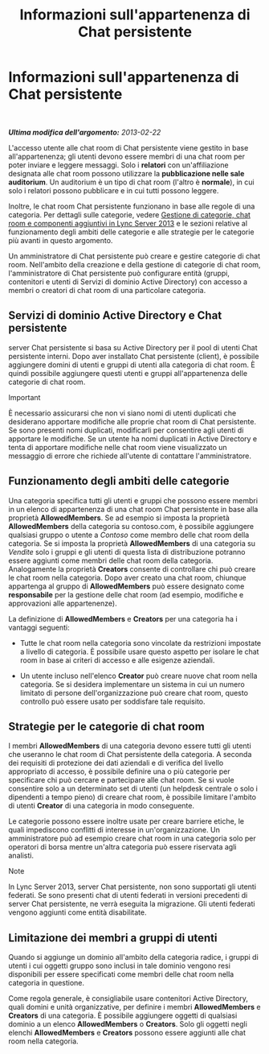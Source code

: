 ﻿---
title: Informazioni sull'appartenenza di Chat persistente
TOCTitle: Informazioni sull'appartenenza di Chat persistente
ms:assetid: 900392d6-6e9f-4dae-93d6-39d7474409ef
ms:mtpsurl: https://technet.microsoft.com/it-it/library/Gg398730(v=OCS.15)
ms:contentKeyID: 49301310
ms.date: 08/24/2015
mtps_version: v=OCS.15
ms.translationtype: HT
---

# Informazioni sull'appartenenza di Chat persistente

 

_**Ultima modifica dell'argomento:** 2013-02-22_

L'accesso utente alle chat room di Chat persistente viene gestito in base all'appartenenza; gli utenti devono essere membri di una chat room per poter inviare e leggere messaggi. Solo i **relatori** con un'affiliazione designata alle chat room possono utilizzare la **pubblicazione nelle sale auditorium**. Un auditorium è un tipo di chat room (l'altro è **normale**), in cui solo i relatori possono pubblicare e in cui tutti possono leggere.

Inoltre, le chat room Chat persistente funzionano in base alle regole di una categoria. Per dettagli sulle categorie, vedere [Gestione di categorie, chat room e componenti aggiuntivi in Lync Server 2013](lync-server-2013-managing-categories-rooms-and-add-ins.md) e le sezioni relative al funzionamento degli ambiti delle categorie e alle strategie per le categorie più avanti in questo argomento.

Un amministratore di Chat persistente può creare e gestire categorie di chat room. Nell'ambito della creazione e della gestione di categorie di chat room, l'amministratore di Chat persistente può configurare entità (gruppi, contenitori e utenti di Servizi di dominio Active Directory) con accesso a membri o creatori di chat room di una particolare categoria.

## Servizi di dominio Active Directory e Chat persistente

server Chat persistente si basa su Active Directory per il pool di utenti Chat persistente interni. Dopo aver installato Chat persistente (client), è possibile aggiungere domini di utenti e gruppi di utenti alla categoria di chat room. È quindi possibile aggiungere questi utenti e gruppi all'appartenenza delle categorie di chat room.

> [!IMPORTANT]  
> È necessario assicurarsi che non vi siano nomi di utenti duplicati che desiderano apportare modifiche alle proprie chat room di Chat persistente. Se sono presenti nomi duplicati, modificarli per consentire agli utenti di apportare le modifiche. Se un utente ha nomi duplicati in Active Directory e tenta di apportare modifiche nelle chat room viene visualizzato un messaggio di errore che richiede all'utente di contattare l'amministratore.

## Funzionamento degli ambiti delle categorie

Una categoria specifica tutti gli utenti e gruppi che possono essere membri in un elenco di appartenenza di una chat room Chat persistente in base alla proprietà **AllowedMembers**. Se ad esempio si imposta la proprietà **AllowedMembers** della categoria su contoso.com, è possibile aggiungere qualsiasi gruppo o utente a *Contoso* come membro delle chat room della categoria. Se si imposta la proprietà **AllowedMembers** di una categoria su *Vendite* solo i gruppi e gli utenti di questa lista di distribuzione potranno essere aggiunti come membri delle chat room della categoria. Analogamente la proprietà **Creators** consente di controllare chi può creare le chat room nella categoria. Dopo aver creato una chat room, chiunque appartenga al gruppo di **AllowedMembers** può essere designato come **responsabile** per la gestione delle chat room (ad esempio, modifiche e approvazioni alle appartenenze).

La definizione di **AllowedMembers** e **Creators** per una categoria ha i vantaggi seguenti:

  - Tutte le chat room nella categoria sono vincolate da restrizioni impostate a livello di categoria. È possibile usare questo aspetto per isolare le chat room in base ai criteri di accesso e alle esigenze aziendali.

  - Un utente incluso nell'elenco **Creator** può creare nuove chat room nella categoria. Se si desidera implementare un sistema in cui un numero limitato di persone dell'organizzazione può creare chat room, questo controllo può essere usato per soddisfare tale requisito.

## Strategie per le categorie di chat room

I membri **AllowedMembers** di una categoria devono essere tutti gli utenti che useranno le chat room di Chat persistente della categoria. A seconda dei requisiti di protezione dei dati aziendali e di verifica del livello appropriato di accesso, è possibile definire una o più categorie per specificare chi può cercare e partecipare alle chat room. Se si vuole consentire solo a un determinato set di utenti (un helpdesk centrale o solo i dipendenti a tempo pieno) di creare chat room, è possibile limitare l'ambito di utenti **Creator** di una categoria in modo conseguente.

Le categorie possono essere inoltre usate per creare barriere etiche, le quali impediscono conflitti di interesse in un'organizzazione. Un amministratore può ad esempio creare chat room in una categoria solo per operatori di borsa mentre un'altra categoria può essere riservata agli analisti.


> [!NOTE]
> In Lync Server 2013, server Chat persistente, non sono supportati gli utenti federati. Se sono presenti chat di utenti federati in versioni precedenti di server Chat persistente, ne verrà eseguita la migrazione. Gli utenti federati vengono aggiunti come entità disabilitate.



## Limitazione dei membri a gruppi di utenti

Quando si aggiunge un dominio all'ambito della categoria radice, i gruppi di utenti i cui oggetti gruppo sono inclusi in tale dominio vengono resi disponibili per essere specificati come membri delle chat room nella categoria in questione.

Come regola generale, è consigliabile usare contenitori Active Directory, quali domini e unità organizzative, per definire i membri **AllowedMembers** e **Creators** di una categoria. È possibile aggiungere oggetti di qualsiasi dominio a un elenco **AllowedMembers** o **Creators**. Solo gli oggetti negli elenchi **AllowedMembers** e **Creators** possono essere aggiunti alle chat room nella categoria.

